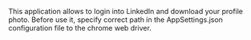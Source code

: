 This application allows to login into LinkedIn and download your profile photo. Before use it, specify correct path in the AppSettings.json configuration file to the chrome web driver.
